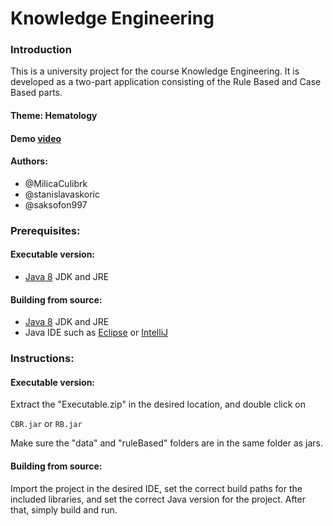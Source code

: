 # Knowledge Engineering

### Introduction
This is a university project for the course Knowledge Engineering.
It is developed as a two-part application consisting of the Rule Based and Case Based parts.

#### Theme: Hematology

#### Demo [video][video-link]

#### Authors:
- @MilicaCulibrk
- @stanislavaskoric
- @saksofon997

### Prerequisites:

#### Executable version:

- [Java 8][java8] JDK and JRE

#### Building from source:

- [Java 8][java8] JDK and JRE
- Java IDE such as [Eclipse][eclipse] or [IntelliJ][intellij]

### Instructions:

#### Executable version:

Extract the "Executable.zip" in the desired location, and double click on

```CBR.jar```  or
```RB.jar```

Make sure the "data" and "ruleBased" folders are in the same folder as jars.

#### Building from source:

Import the project in the desired IDE, set the correct build paths for the included libraries, and set the correct Java version for the project.
After that, simply build and run.


[java8]: https://www.oracle.com/java/technologies/javase-jre8-downloads.html
[eclipse]: https://www.eclipse.org/ide/
[intellij]: https://www.jetbrains.com/idea/
[video-link]: https://l.facebook.com/l.php?u=https%3A%2F%2Fdrive.google.com%2Ffile%2Fd%2F1rDZtm7UNiKs2F9a7AvuMGlxC4mrZCRL_%2Fview%3Fusp%3Dsharing%26fbclid%3DIwAR1MvsOYs6He2Qi1YCp7qeOJuK4ED4qcNjhCU9Qp_OxMIAf5eb_ypTrSCyw&h=AT1V7yRnoUyqX1_hUdnb3TA-Kl_QcF0INr6UtKZf4JxjVlHUB8hlmXHRehx7stL09_FgV-3A_p63QCbxRQNS-oBQqhXfjG8SMIgKGUqnkj5eVWlhzj_V3Te4jR2ujI6ma9EcRw
